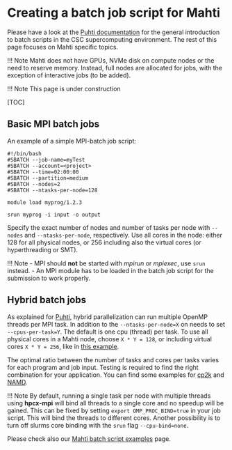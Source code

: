 # Creating a batch job script for Mahti

Please have a look at the [Puhti documentation](creating-job-scripts-puhti.md)
for the general introduction to batch scripts in the CSC supercomputing 
environment. The rest of this page focuses on Mahti specific topics.

!!! Note
    Mahti does not have GPUs, NVMe disk on compute nodes or the need
    to reserve memory. Instead, full nodes are allocated for jobs,
    with the exception of interactive jobs (to be added).
<!-- FIXME interactive jobs -->

!!! Note
    This page is under construction

[TOC]


## Basic MPI batch jobs

<!-- FIXME add hyperthreading, maybe as a subheader level topic? -->

An example of a simple MPI-batch job script:
```
#!/bin/bash
#SBATCH --job-name=myTest
#SBATCH --account=<project>
#SBATCH --time=02:00:00
#SBATCH --partition=medium
#SBATCH --nodes=2
#SBATCH --ntasks-per-node=128

module load myprog/1.2.3

srun myprog -i input -o output
```

Specify the exact number of nodes and number of tasks per node  with
`--nodes` and `--ntasks-per-node`, respectively. Use all cores in the node: either
128 for all physical nodes, or 256 including also the virtual cores (or hyperthreading or SMT).

!!! Note
    - MPI should **not** be started with _mpirun_ or _mpiexec_, use `srun` instead.
    - An MPI module has to be loaded in the batch job script for the submission to work properly.

## Hybrid batch jobs 

As explained for [Puhti](../creating-job-scripts-puhti#hybrid-batch-jobs), hybrid
parallelization can run multiple OpenMP threads per MPI task. In addition to the
`--ntasks-per-node=X` on needs to set `--cpus-per-task=Y`. The default is one cpu
(thread) per task. To use all physical cores
in a Mahti node, choose `X * Y = 128`, or including virtual cores `X * Y = 256`, like
in [this example](../example-job-scripts-mahti#mpi-openmp).


<!-- FIXME how to enable hyperthreading? -->

The optimal ratio between the number of tasks and cores per tasks varies for each program
and job input. Testing is required to find the right combination for your application. 
You can find some examples for [cp2k](../../../apps/cp2k#performance-notes) and 
[NAMD](../../../apps/namd#performance-considerations).

!!! Note
    By default, running a single task per node with multiple threads using **hpcx-mpi** will bind all threads to a single
    core and no speedup will be gained. This can be fixed by setting `export OMP_PROC_BIND=true` in your job script. This
    will bind the threads to different cores. Another possibility is to turn off slurms core binding with the `srun` flag `--cpu-bind=none`. 

<!-- FIXME this is copied from Puhti, is this correct? -->

Please check also our [Mahti batch script examples](example-job-scripts-mahti.md) page.
